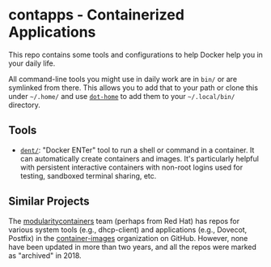 contapps - Containerized Applications
=====================================

This repo contains some tools and configurations to help Docker help
you in your daily life.

All command-line tools you might use in daily work are in `bin/` or
are symlinked from there. This allows you to add that to your path
or clone this under `~/.home/` and use [`dot-home`] to add them to
your `~/.local/bin/` directory.

Tools
-----

* [`dent/`]: "Docker ENTer" tool to run a shell or command in a
  container. It can automatically create containers and images. It's
  particularly helpful with persistent interactive containers with
  non-root logins used for testing, sandboxed terminal sharing, etc.


Similar Projects
----------------

The [modularitycontainers] team (perhaps from Red Hat) has repos for
various system tools (e.g., dhcp-client) and applications (e.g., Dovecot,
Postfix) in the [container-images] organization on GitHub. However,
none have been updated in more than two years, and all the repos were
marked as "archived" in 2018.



<!-------------------------------------------------------------------->
[`dent/`]: dent/
[`dot-home`]: https://github.com/dot-home/_dot-home

<!-- Similar Projects -->
[container-images]: https://github.com/container-images/dovecot
[modularitycontainers]: https://hub.docker.com/u/modularitycontainers/
